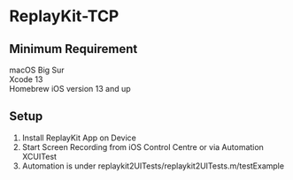 # ReplayKit-TCP

## Minimum Requirement

macOS Big Sur <br>
Xcode 13 <br>
Homebrew
iOS version 13 and up

## Setup

1) Install ReplayKit App on Device
2) Start Screen Recording from iOS Control Centre or via Automation XCUITest
3) Automation is under replaykit2UITests/replaykit2UITests.m/testExample
